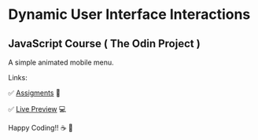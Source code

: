 # Dynamic User Interface Interactions
## JavaScript Course ( The Odin Project )
A simple animated mobile menu.

Links:

:white_check_mark: [Assigments](https://www.theodinproject.com/lessons/node-path-javascript-dynamic-user-interface-interactions) :blue_book:

:white_check_mark: [Live Preview](https://carlosfrontend.github.io/mobile-menu-odin-project/) :computer:

 Happy Coding!! :coffee: :rocket:
